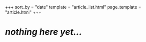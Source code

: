 +++
sort_by = "date"
template = "article_list.html"
page_template = "article.html"
+++

# _nothing here yet..._
